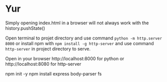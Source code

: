 # Yur

Simply opening index.html in a browser will not always work with the history.pushState()

Open terminal to projet directory and use command `python -m http.server 8000` or install npm with `npm install -g http-server` and use command `http-server` in project directory to serve.

Open in your browser http://localhost:8000 for python or http://localhost:8080 for http-server

npm init -y
npm install express body-parser fs